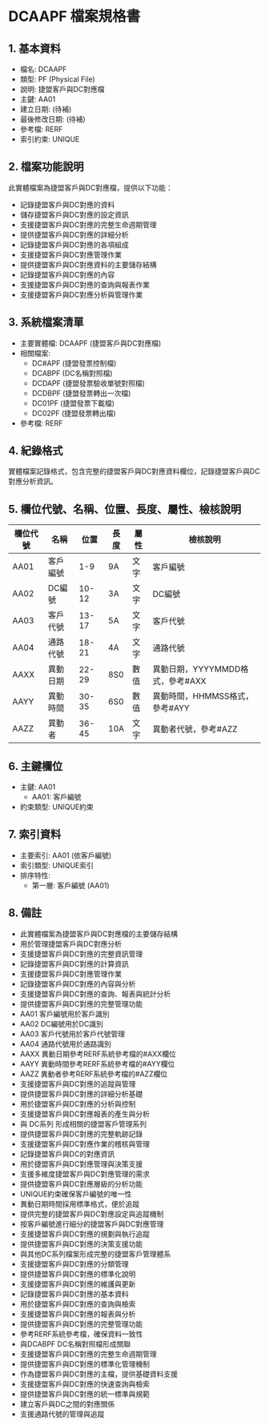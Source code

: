 # DCAAPF 檔案規格書

## 1. 基本資料
- 檔名: DCAAPF
- 類型: PF (Physical File)
- 說明: 捷盟客戶與DC對應檔
- 主鍵: AA01
- 建立日期: (待補)
- 最後修改日期: (待補)
- 參考檔: RERF
- 索引約束: UNIQUE

## 2. 檔案功能說明
此實體檔案為捷盟客戶與DC對應檔，提供以下功能：
- 記錄捷盟客戶與DC對應的資料
- 儲存捷盟客戶與DC對應的設定資訊
- 支援捷盟客戶與DC對應的完整生命週期管理
- 提供捷盟客戶與DC對應的詳細分析
- 記錄捷盟客戶與DC對應的各項組成
- 支援捷盟客戶與DC對應管理作業
- 提供捷盟客戶與DC對應資料的主要儲存結構
- 記錄捷盟客戶與DC對應的內容
- 支援捷盟客戶與DC對應的查詢與報表作業
- 支援捷盟客戶與DC對應分析與管理作業

## 3. 系統檔案清單
- 主要實體檔: DCAAPF (捷盟客戶與DC對應檔)
- 相關檔案: 
  - DC#APF (捷盟發票控制檔)
  - DCABPF (DC名稱對照檔)
  - DCDAPF (捷盟發票驗收單號對照檔)
  - DCDBPF (捷盟發票轉出一次檔)
  - DC01PF (捷盟發票下載檔)
  - DC02PF (捷盟發票轉出檔)
- 參考檔: RERF

## 4. 紀錄格式
實體檔案記錄格式，包含完整的捷盟客戶與DC對應資料欄位，記錄捷盟客戶與DC對應分析資訊。

## 5. 欄位代號、名稱、位置、長度、屬性、檢核說明
| 欄位代號 | 名稱 | 位置 | 長度 | 屬性 | 檢核說明 |
|----------|------|------|------|------|----------|
| AA01 | 客戶編號 | 1-9 | 9A | 文字 | 客戶編號 |
| AA02 | DC編號 | 10-12 | 3A | 文字 | DC編號 |
| AA03 | 客戶代號 | 13-17 | 5A | 文字 | 客戶代號 |
| AA04 | 通路代號 | 18-21 | 4A | 文字 | 通路代號 |
| AAXX | 異動日期 | 22-29 | 8S0 | 數值 | 異動日期，YYYYMMDD格式，參考#AXX |
| AAYY | 異動時間 | 30-35 | 6S0 | 數值 | 異動時間，HHMMSS格式，參考#AYY |
| AAZZ | 異動者 | 36-45 | 10A | 文字 | 異動者代號，參考#AZZ |

## 6. 主鍵欄位
- 主鍵: AA01
  - AA01: 客戶編號
- 約束類型: UNIQUE約束

## 7. 索引資料
- 主要索引: AA01 (依客戶編號)
- 索引類型: UNIQUE索引
- 排序特性: 
  - 第一層: 客戶編號 (AA01)

## 8. 備註
- 此實體檔案為捷盟客戶與DC對應檔的主要儲存結構
- 用於管理捷盟客戶與DC對應分析
- 支援捷盟客戶與DC對應的完整資訊管理
- 記錄捷盟客戶與DC對應的計算資訊
- 支援捷盟客戶與DC對應管理作業
- 記錄捷盟客戶與DC對應的內容與分析
- 支援捷盟客戶與DC對應的查詢、報表與統計分析
- 提供捷盟客戶與DC對應的完整管理功能
- AA01 客戶編號用於客戶識別
- AA02 DC編號用於DC識別
- AA03 客戶代號用於客戶代號管理
- AA04 通路代號用於通路識別
- AAXX 異動日期參考RERF系統參考檔的#AXX欄位
- AAYY 異動時間參考RERF系統參考檔的#AYY欄位
- AAZZ 異動者參考RERF系統參考檔的#AZZ欄位
- 支援捷盟客戶與DC對應的追蹤與管理
- 提供捷盟客戶與DC對應的詳細分析基礎
- 用於捷盟客戶與DC對應的分析與控制
- 支援捷盟客戶與DC對應報表的產生與分析
- 與 DC系列 形成相關的捷盟客戶管理系列
- 提供捷盟客戶與DC對應的完整軌跡記錄
- 支援捷盟客戶與DC對應作業的稽核與管理
- 記錄捷盟客戶與DC的對應資訊
- 用於捷盟客戶與DC對應管理與決策支援
- 支援多維度捷盟客戶與DC對應管理的需求
- 提供捷盟客戶與DC對應層級的分析功能
- UNIQUE約束確保客戶編號的唯一性
- 異動日期時間採用標準格式，便於追蹤
- 提供完整的捷盟客戶與DC對應設定與追蹤機制
- 按客戶編號進行細分的捷盟客戶與DC對應管理
- 支援捷盟客戶與DC對應的規劃與執行追蹤
- 提供捷盟客戶與DC對應的決策支援功能
- 與其他DC系列檔案形成完整的捷盟客戶管理體系
- 支援捷盟客戶與DC對應的分類管理
- 提供捷盟客戶與DC對應的標準化說明
- 支援捷盟客戶與DC對應的維護與更新
- 記錄捷盟客戶與DC對應的基本資料
- 用於捷盟客戶與DC對應的查詢與檢索
- 支援捷盟客戶與DC對應的報表與分析
- 提供捷盟客戶與DC對應的完整管理功能
- 參考RERF系統參考檔，確保資料一致性
- 與DCABPF DC名稱對照檔形成關聯
- 支援捷盟客戶與DC對應的完整生命週期管理
- 提供捷盟客戶與DC對應的標準化管理機制
- 作為捷盟客戶與DC對應的主檔，提供基礎資料支援
- 支援捷盟客戶與DC對應的快速查詢與檢索
- 提供捷盟客戶與DC對應的統一標準與規範
- 建立客戶與DC之間的對應關係
- 支援通路代號的管理與追蹤 